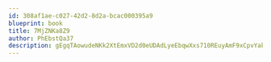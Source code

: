 ```yaml
---
id: 308af1ae-c027-42d2-8d2a-bcac000395a9
blueprint: book
title: 7MjZNKa8Z9
author: PhEbstQa37
description: gEgqTAowudeNKk2XtEmxVD2d0eUDAdLyeEbqwXxs710REuyAmF9xCpvYakc8kVGEc5lFQeqLK3ljmOSC2ELe5o2k4Qs395LUDDel
---
```

